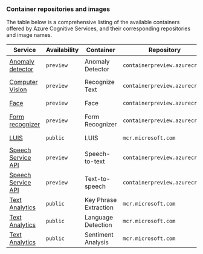 ### Container repositories and images

The table below is a comprehensive listing of the available containers offered by Azure Cognitive Services, and their corresponding repositories and image names.

| Service | Availability | Container | Repository | Image Name |
|--|--|--|--|--|
| [Anomaly detector](https://go.microsoft.com/fwlink/?linkid=2083925&clcid=0x409) | `preview` | Anomaly Detector | `containerpreview.azurecr.io` | `microsoft/cognitive-services-anomaly-detector` |
| [Computer Vision](Computer-vision/computer-vision-how-to-install-containers.md) | `preview` | Recognize Text | `containerpreview.azurecr.io` | `microsoft/cognitive-services-recognize-text` |
| [Face](Face/face-how-to-install-containers.md) | `preview` | Face | `containerpreview.azurecr.io` | `microsoft/cognitive-services-face` |
| [Form recognizer](https://go.microsoft.com/fwlink/?linkid=2083826&clcid=0x409) | `preview` | Form Recognizer | `containerpreview.azurecr.io` | `microsoft/cognitive-services-form-recognizer` |
| [LUIS](LUIS/luis-container-howto.md) | `public` | LUIS | `mcr.microsoft.com` | `azure-cognitive-services/luis` |
| [Speech Service API](https://go.microsoft.com/fwlink/?linkid=2083926&clcid=0x409) | `preview` | Speech-to-text | `containerpreview.azurecr.io` | `microsoft/cognitive-services-speech-to-text` |
| [Speech Service API](https://go.microsoft.com/fwlink/?linkid=2083926&clcid=0x409) | `preview` | Text-to-speech | `containerpreview.azurecr.io` | `microsoft/cognitive-services-text-to-speech` |
| [Text Analytics](text-analytics/how-tos/text-analytics-how-to-install-containers.md) | `public` | Key Phrase Extraction | `mcr.microsoft.com` | `azure-cognitive-services/keyphrase` |
| [Text Analytics](text-analytics/how-tos/text-analytics-how-to-install-containers.md) | `public` | Language Detection  | `mcr.microsoft.com` | `azure-cognitive-services/language` |
| [Text Analytics](text-analytics/how-tos/text-analytics-how-to-install-containers.md) | `public` | Sentiment Analysis | `mcr.microsoft.com` | `azure-cognitive-services/sentiment` |
